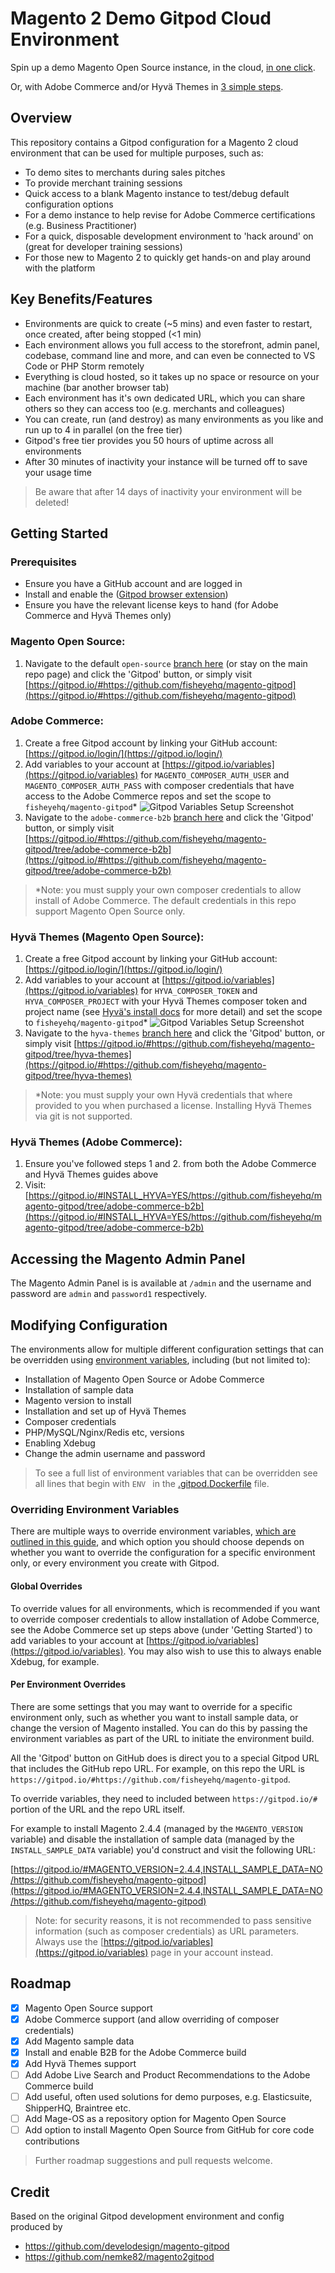 # Magento 2 Demo Gitpod Cloud Environment

Spin up a demo Magento Open Source instance, in the cloud, [in one click](https://gitpod.io/#https://github.com/fisheyehq/magento-gitpod).

Or, with Adobe Commerce and/or Hyvä Themes in [3 simple steps](#getting-started).

## Overview

This repository contains a Gitpod configuration for a Magento 2 cloud environment that can be used for multiple purposes, such as:
* To demo sites to merchants during sales pitches
* To provide merchant training sessions
* Quick access to a blank Magento instance to test/debug default configuration options
* For a demo instance to help revise for Adobe Commerce certifications (e.g. Business Practitioner)
* For a quick, disposable development environment to 'hack around' on (great for developer training sessions)
* For those new to Magento 2 to quickly get hands-on and play around with the platform

## Key Benefits/Features
* Environments are quick to create (~5 mins) and even faster to restart, once created, after being stopped (<1 min)
* Each environment allows you full access to the storefront, admin panel, codebase, command line and more, and can even be connected to VS Code or PHP Storm remotely
* Everything is cloud hosted, so it takes up no space or resource on your machine (bar another browser tab)
* Each environment has it's own dedicated URL, which you can share others so they can access too (e.g. merchants and colleagues)
* You can create, run (and destroy) as many environments as you like and run up to 4 in parallel (on the free tier)
* Gitpod's free tier provides you 50 hours of uptime across all environments
* After 30 minutes of inactivity your instance will be turned off to save your usage time

> Be aware that after 14 days of inactivity your environment will be deleted!
  
## Getting Started

### Prerequisites
* Ensure you have a GitHub account and are logged in
* Install and enable the ([Gitpod browser extension](https://www.gitpod.io/docs/browser-extension))
* Ensure you have the relevant license keys to hand (for Adobe Commerce and Hyvä Themes only)

### Magento Open Source:
1. Navigate to the default `open-source` [branch here](https://github.com/fisheyehq/magento-gitpod/tree/magento-open-source) (or stay on the main repo page) and click the 'Gitpod' button, or simply visit [https://gitpod.io/#https://github.com/fisheyehq/magento-gitpod](https://gitpod.io/#https://github.com/fisheyehq/magento-gitpod)

### Adobe Commerce:
1. Create a free Gitpod account by linking your GitHub account: [https://gitpod.io/login/](https://gitpod.io/login/)
2. Add variables to your account at [https://gitpod.io/variables](https://gitpod.io/variables) for `MAGENTO_COMPOSER_AUTH_USER` and `MAGENTO_COMPOSER_AUTH_PASS` with composer credentials that have access to the Adobe Commerce repos and set the scope to `fisheyehq/magento-gitpod`\*
![Gitpod Variables Setup Screenshot](./gitpod-variables-setup-commerce.png)
3. Navigate to the `adobe-commerce-b2b` [branch here](https://github.com/fisheyehq/magento-gitpod/tree/adobe-commerce-b2b) and click the 'Gitpod' button, or simply visit [https://gitpod.io/#https://github.com/fisheyehq/magento-gitpod/tree/adobe-commerce-b2b](https://gitpod.io/#https://github.com/fisheyehq/magento-gitpod/tree/adobe-commerce-b2b)

> \*Note: you must supply your own composer credentials to allow install of Adobe Commerce. The default credentials in this repo support Magento Open Source only.

### Hyvä Themes (Magento Open Source):
1. Create a free Gitpod account by linking your GitHub account: [https://gitpod.io/login/](https://gitpod.io/login/)
2. Add variables to your account at [https://gitpod.io/variables](https://gitpod.io/variables) for `HYVA_COMPOSER_TOKEN` and `HYVA_COMPOSER_PROJECT` with your Hyvä Themes composer token and project name (see [Hyvä's install docs](https://docs.hyva.io/hyva-themes/getting-started/index.html) for more detail) and set the scope to `fisheyehq/magento-gitpod`\*
![Gitpod Variables Setup Screenshot](./gitpod-variables-setup-hyva.png)
3. Navigate to the `hyva-themes` [branch here](https://github.com/fisheyehq/magento-gitpod/tree/hyva-themes) and click the 'Gitpod' button, or simply visit [https://gitpod.io/#https://github.com/fisheyehq/magento-gitpod/tree/hyva-themes](https://gitpod.io/#https://github.com/fisheyehq/magento-gitpod/tree/hyva-themes)

> \*Note: you must supply your own Hyvä credentials that where provided to you when purchased a license. Installing Hyvä Themes via git is not supported.

### Hyvä Themes (Adobe Commerce):
1. Ensure you've followed steps 1 and 2. from both the Adobe Commerce and Hyvä Themes guides above
2. Visit: [https://gitpod.io/#INSTALL_HYVA=YES/https://github.com/fisheyehq/magento-gitpod/tree/adobe-commerce-b2b](https://gitpod.io/#INSTALL_HYVA=YES/https://github.com/fisheyehq/magento-gitpod/tree/adobe-commerce-b2b)

## Accessing the Magento Admin Panel
The Magento Admin Panel is is available at `/admin` and the username and password are `admin` and `password1` respectively.

## Modifying Configuration
The environments allow for multiple different configuration settings that can be overridden using [environment variables](https://www.gitpod.io/docs/environment-variables), including (but not limited to):
* Installation of Magento Open Source or Adobe Commerce
* Installation of sample data
* Magento version to install
* Installation and set up of Hyvä Themes
* Composer credentials
* PHP/MySQL/Nginx/Redis etc, versions
* Enabling Xdebug
* Change the admin username and password

> To see a full list of environment variables that can be overridden see all lines that begin with `ENV ` in the [.gitpod.Dockerfile](https://github.com/fisheyehq/magento-gitpod/blob/magento-open-source/.gitpod.Dockerfile) file.

### Overriding Environment Variables
There are multiple ways to override environment variables, [which are outlined in this guide](https://www.gitpod.io/docs/environment-variables), and which option you should choose depends on whether you want to override the configuration for a specific environment only, or every environment you create with Gitpod.

#### Global Overrides
To override values for all environments, which is recommended if you want to override composer credentials to allow installation of Adobe Commerce, see the Adobe Commerce set up steps above (under 'Getting Started') to add variables to your account at [https://gitpod.io/variables](https://gitpod.io/variables). You may also wish to use this to always enable Xdebug, for example.

#### Per Environment Overrides
There are some settings that you may want to override for a specific environment only, such as whether you want to install sample data, or change the version of Magento installed. You can do this by passing the environment variables as part of the URL to initiate the environment build.

All the 'Gitpod' button on GitHub does is direct you to a special Gitpod URL that includes the GitHub repo URL. For example, on this repo the URL is `https://gitpod.io/#https://github.com/fisheyehq/magento-gitpod`.

To override variables, they need to included between `https://gitpod.io/#` portion of the URL and the repo URL itself.

For example to install Magento 2.4.4 (managed by the `MAGENTO_VERSION` variable) and disable the installation of sample data (managed by the `INSTALL_SAMPLE_DATA` variable) you'd construct and visit the following URL:

[https://gitpod.io/#MAGENTO_VERSION=2.4.4,INSTALL_SAMPLE_DATA=NO/https://github.com/fisheyehq/magento-gitpod](https://gitpod.io/#MAGENTO_VERSION=2.4.4,INSTALL_SAMPLE_DATA=NO/https://github.com/fisheyehq/magento-gitpod)

> Note: for security reasons, it is not recommended to pass sensitive information (such as composer credentials) as URL parameters. Always use the [https://gitpod.io/variables](https://gitpod.io/variables) page in your account instead.

## Roadmap
- [x] Magento Open Source support
- [x] Adobe Commerce support (and allow overriding of composer credentials)
- [x] Add Magento sample data
- [x] Install and enable B2B for the Adobe Commerce build
- [x] Add Hyvä Themes support
- [ ] Add Adobe Live Search and Product Recommendations to the Adobe Commerce build
- [ ] Add useful, often used solutions for demo purposes, e.g. Elasticsuite, ShipperHQ, Braintree etc.
- [ ] Add Mage-OS as a repository option for Magento Open Source
- [ ] Add option to install Magento Open Source from GitHub for core code contributions

> Further roadmap suggestions and pull requests welcome.

## Credit
Based on the original Gitpod development environment and config produced by
* https://github.com/develodesign/magento-gitpod
* https://github.com/nemke82/magento2gitpod
